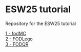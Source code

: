 # ESW25 tutorial
Repository for the ESW25 tutorial

[1 - fodMC](/fodMC.md)\
[2 - FODLego](/FODLego.md)\
[3 - FODQR](/FODQR.md)


